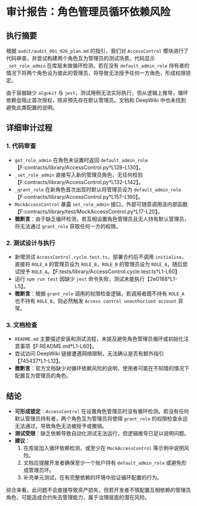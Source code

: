 # 审计报告：角色管理员循环依赖风险

## 执行摘要

根据 `audit/audit_001_026_plan.md` 的指引，我们对 `AccessControl` 模块进行了代码审查，并尝试构建两个角色互为管理员的测试场景。代码显示 `_set_role_admin` 在库层未做循环检测，若在没有 `default_admin_role` 持有者的情况下将两个角色设为彼此的管理员，将导致无法授予任何一方角色，形成权限锁定。

由于容器缺少 `algokit` 与 `jest`，测试用例无法实际执行，但从逻辑上推导，循环依赖会阻止首次授权，除非预先存在默认管理员。文档和 DeepWiki 中也未找到避免此类配置的说明。

## 详细审计过程

### 1. 代码审查
- `get_role_admin` 在角色未设置时返回 `default_admin_role`【F:contracts/library/AccessControl.py†L128-L130】。
- `_set_role_admin` 直接写入新的管理员角色，无任何校验【F:contracts/library/AccessControl.py†L132-L142】。
- `_grant_role` 在新角色首次出现时默认将管理员设为 `default_admin_role`【F:contracts/library/AccessControl.py†L157-L160】。
- `MockAccessControl` 暴露 `set_role_admin` 接口，外部可随意调用该内部函数【F:contracts/library/test/MockAccessControl.py†L17-L20】。
- **微断言**：由于缺乏循环检测，若互相设置角色管理员且无人持有默认管理员，将无法通过 `grant_role` 获取任何一方的权限。

### 2. 测试设计与执行
- 新增测试 `AccessControl.cycle.test.ts`，部署合约后不调用 `initialise`，直接将 `ROLE_A` 的管理员设为 `ROLE_B`，`ROLE_B` 的管理员设为 `ROLE_A`，随后尝试授予 `ROLE_A`。【F:tests/library/AccessControl.cycle.test.ts†L1-L60】
- 运行 `npm run test` 因缺少 `jest` 命令失败，测试未能执行【2e0188†L1-L5】。
- **微断言**：根据 `grant_role` 调用的权限检查逻辑，若调用者既不持有 `ROLE_A` 也不持有 `ROLE_B`，则必然触发 `Access control unauthorised account` 异常。

### 3. 文档检查
- `README.md` 主要描述安装和测试流程，未提及避免角色管理员循环或初始化注意事项【F:README.md†L1-L60】。
- 尝试访问 DeepWiki 链接遭遇网络限制，无法确认是否有额外指引【745437†L1-L12】。
- **微断言**：官方文档缺少对循环依赖风险的说明，使用者可能在不知情的情况下配置互为管理员的角色。

## 结论

- **可形成锁定**：`AccessControl` 在设置角色管理员时没有循环检测。若没有任何默认管理员持有者，两个角色互为管理员将使得 `grant_role` 的权限检查永远无法通过，导致角色无法被授予或撤销。
- **测试受限**：缺乏依赖导致自动化测试无法运行，但逻辑推导已足以说明问题。
- **建议**：
  1. 在库层加入循环依赖检测，或至少在 `MockAccessControl` 等示例中说明风险。
  2. 文档应提醒开发者确保至少一个账户持有 `default_admin_role` 或避免形成管理员环。
  3. 补充单元测试，在有完整依赖的环境中验证循环配置的行为。

综合来看，此问题不会直接导致资产损失，但若开发者不慎配置互相依赖的管理员角色，可能造成合约失去管理能力，属于治理层面的潜在风险。

